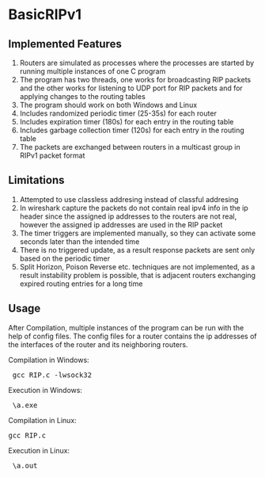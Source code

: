 # BasicRIPv1

##  Implemented Features
1. Routers are simulated as processes where the processes are started by running multiple instances of one C program
2. The program has two threads, one works for broadcasting RIP packets and the other works for listening to UDP port for RIP packets and for applying changes to the routing tables
3. The program should work on both Windows and Linux
4. Includes randomized periodic timer (25-35s) for each router
5. Includes expiration timer (180s) for each entry in the routing table
6. Includes garbage collection timer (120s) for each entry in the routing table
7. The packets are exchanged between routers in a multicast group in RIPv1 packet format

##  Limitations
1. Attempted to use classless addresing instead of classful addresing
2. In wireshark capture the packets do not contain real ipv4 info in the ip header since the assigned ip addresses to the routers are not real, however the assigned ip addresses are used in the RIP packet
3. The timer triggers are implemented manually, so they can activate some seconds later than the intended time
4. There is no triggered update, as a result response packets are sent only based on the periodic timer
5. Split Horizon, Poison Reverse etc. techniques are not implemented, as a result instability problem is possible, that is adjacent routers exchanging expired routing entries for a long time

## Usage
After Compilation, multiple instances of the program can be run with the help of config files. The config files for a router contains the ip addresses of the interfaces of the router and its neighboring routers.

Compilation in Windows: <pre> gcc RIP.c -lwsock32 </pre>
Execution in Windows: <pre> \a.exe <config file> </pre>
Compilation in Linux: <pre> gcc RIP.c </pre>
Execution in Linux: <pre> \a.out <config file> </pre>
